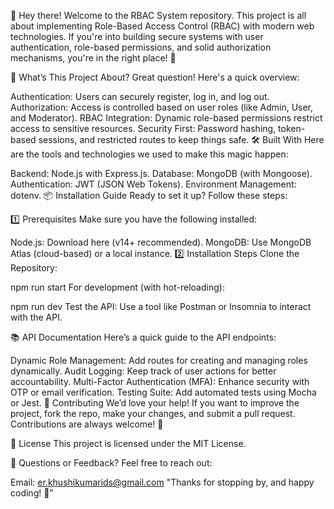 👋 Hey there! Welcome to the RBAC System repository. This project is all about implementing Role-Based Access Control (RBAC) with modern web technologies. If you're into building secure systems with user authentication, role-based permissions, and solid authorization mechanisms, you're in the right place! 🚀

🎯 What’s This Project About?
Great question! Here's a quick overview:

Authentication: Users can securely register, log in, and log out.
Authorization: Access is controlled based on user roles (like Admin, User, and Moderator).
RBAC Integration: Dynamic role-based permissions restrict access to sensitive resources.
Security First: Password hashing, token-based sessions, and restricted routes to keep things safe.
🛠️ Built With
Here are the tools and technologies we used to make this magic happen:

Backend: Node.js with Express.js.
Database: MongoDB (with Mongoose).
Authentication: JWT (JSON Web Tokens).
Environment Management: dotenv.
📦 Installation Guide
Ready to set it up? Follow these steps:

1️⃣ Prerequisites
Make sure you have the following installed:

Node.js: Download here (v14+ recommended).
MongoDB: Use MongoDB Atlas (cloud-based) or a local instance.
2️⃣ Installation Steps
Clone the Repository:

npm run start
For development (with hot-reloading):

npm run dev
Test the API: Use a tool like Postman or Insomnia to interact with the API.

📚 API Documentation
Here’s a quick guide to the API endpoints:

Dynamic Role Management: Add routes for creating and managing roles dynamically.
Audit Logging: Keep track of user actions for better accountability.
Multi-Factor Authentication (MFA): Enhance security with OTP or email verification.
Testing Suite: Add automated tests using Mocha or Jest.
🤝 Contributing
We’d love your help! If you want to improve the project, fork the repo, make your changes, and submit a pull request. Contributions are always welcome! 🙌

📜 License
This project is licensed under the MIT License.

📧 Questions or Feedback?
Feel free to reach out:

Email: er.khushikumarids@gmail.com
"Thanks for stopping by, and happy coding! 🎉"
